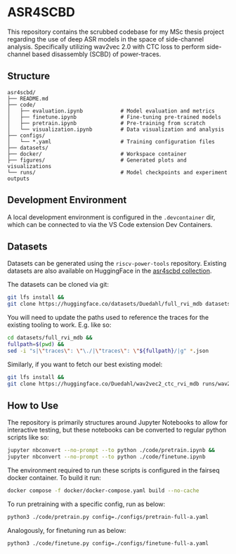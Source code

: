 # ASR4SCBD

This repository contains the scrubbed codebase for my MSc thesis project regarding the use of deep ASR models in the space of side-channel analysis.
Specifically utilizing wav2vec 2.0 with CTC loss to perform side-channel based disassembly (SCBD) of power-traces.

## Structure

```
asr4scbd/
├── README.md                       
├── code/                           
│   ├── evaluation.ipynb            # Model evaluation and metrics
│   ├── finetune.ipynb              # Fine-tuning pre-trained models
│   ├── pretrain.ipynb              # Pre-training from scratch
│   └── visualization.ipynb         # Data visualization and analysis
├── configs/                        
│   └── *.yaml                      # Training configuration files
├── datasets/                       
├── docker/                         # Workspace container
├── figures/                        # Generated plots and visualizations
└── runs/                           # Model checkpoints and experiment outputs
```

## Development Environment

A local development environment is configured in the ```.devcontainer``` dir, which can be connected to via the VS Code extension Dev Containers.

## Datasets

Datasets can be generated using the ```riscv-power-tools``` repository.
Existing datasets are also available on HuggingFace in the [asr4scbd collection](https://huggingface.co/collections/Duedahl/asr4scbd-687aad716a174f148e88ddb1).

The datasets can be cloned via git:

```bash
git lfs install &&
git clone https://huggingface.co/datasets/Duedahl/full_rvi_mdb datasets/full_rvi_mdb
```

You will need to update the paths used to reference the traces for the existing tooling to work.
E.g. like so:
```bash
cd datasets/full_rvi_mdb &&
fullpath=$(pwd) &&
sed -i "s|\"traces\": \"\./|\"traces\": \"${fullpath}/|g" *.json
```

Similarly, if you want to fetch our best existing model:

```bash
git lfs install &&
git clone https://huggingface.co/Duedahl/wav2vec2_ctc_rvi_mdb runs/wav2vec2_ctc_rvi_mdb
```

## How to Use

The repository is primarily structures around Jupyter Notebooks to allow for interactive testing, but these
notebooks can be converted to regular python scripts like so:

```bash
jupyter nbconvert --no-prompt --to python ./code/pretrain.ipynb &&
jupyter nbconvert --no-prompt --to python ./code/finetune.ipynb
```

The environment required to run these scripts is configured in the fairseq docker container.
To build it run:

```bash
docker compose -f docker/docker-compose.yaml build --no-cache
```

To run pretraining with a specific config, run as below:

```bash
python3 ./code/pretrain.py config=./configs/pretrain-full-a.yaml
```

Analogously, for finetuning run as below:

```bash
python3 ./code/finetune.py config=./configs/finetune-full-a.yaml
```
